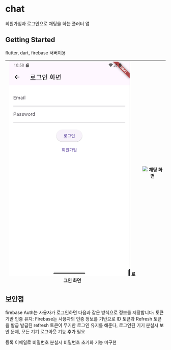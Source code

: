 # chat

회원가입과 로그인으로 채팅을 하는 플러터 앱

## Getting Started

flutter, dart, firebase 서버이용

![](https://github.com/pswon5894/chat/blob/master/1%20%EB%A1%9C%EA%B7%B8%EC%9D%B8%20%ED%99%94%EB%A9%B4.png) 로그인 화면 | ![]([https://github.com/pswon5894/chat/blob/master/2%20%EC%B1%97%20%EC%8A%A4%ED%81%AC%EB%A6%B0.png) 채팅 화면
---|---|

## 보안점
firebase Auth는 사용자가 로그인하면 다음과 같은 방식으로 정보를 저장합니다:
토큰 기반 인증 유지: Firebase는 사용자의 인증 정보를 기반으로 ID 토큰과 Refresh 토큰을 발급
발급된 refresh 토큰이 무기한 로그인 유지를 해준다, 로그인된 기기 분실시 보안 문제, 모든 기기 로그아웃 기능 추가 필요

등록 이메일로 비밀번호 분실시 비밀번호 초기화 기능 미구현
